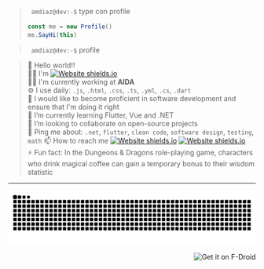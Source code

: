 > ` amdiaz@dev:-$` type con profile
>   ``` ts
>   const me = new Profile()
>   me.SayHi(this)
>   ```

> ` amdiaz@dev:-$` profile 

> 🖖 Hello world!!<br>
> 🐱‍💻 I'm [![Website shields.io](https://img.shields.io/badge/Amdiaz-😉-green.svg)](https://antoniomdm.dev/)<br>
> 👨‍🏭 I'm currently working at **AIDA**<br>
> ⚙️ I use daily: `.js`, `.html`, `.css`, `.ts`, `.yml`, `.cs`, `.dart` <br>
> 👀 I would like to become proficient in software development and ensure that I'm doing it right<br>
> 🌱 I’m currently learning Flutter, Vue and .NET <br>
> 👯 I’m looking to collaborate on open-source projects<br>
> 💬 Ping me about: `.net`, `flutter`, `clean code`, `software design`, `testing`, `math`
> 📫 How to reach me [![Website shields.io](https://img.shields.io/badge/xenxi%230708-5865F2.svg?logo=discord&logoColor=white)](https://antoniomdm.dev/) [![Website shields.io](https://img.shields.io/badge/antoniom.diaz.moreno-EA4335.svg?logo=gmail&logoColor=white)](mailto:antoniom.diaz.moreno@gmail.com) <br>
>⚡ Fun fact: In the Dungeons & Dragons role-playing game, characters who drink magical coffee can gain a temporary bonus to their wisdom statistic <br>
---
<p align="center">
<picture >
  <source media="(prefers-color-scheme: dark)" srcset="https://raw.githubusercontent.com/xenxi/xenxi/output/github-contribution-grid-snake-dark.svg">
  <source media="(prefers-color-scheme: light)" srcset="https://raw.githubusercontent.com/xenxi/xenxi/output/github-contribution-grid-snake.svg">
  <img alt="github-snake" src="assets/github-contribution-grid-snake.svg">
</picture>
<div align="right">
<img src="https://hits.seeyoufarm.com/api/count/incr/badge.svg?url=https%3A%2F%2Fgithub.com%2Fxenxi1212%2Fhit-counter" style="text-align: right" alt="Get it on F-Droid">
</div>



<!-- ![image](https://github-readme-stats.vercel.app/api/top-langs/?username=xenxi)  -->
<!-- 
![image](https://github-profile-summary-cards.vercel.app/api/cards/profile-details?username=xenxi) <br>
![image](https://github-readme-stats-git-masterrstaa-rickstaa.vercel.app/api?username=xenxi)
 -->
